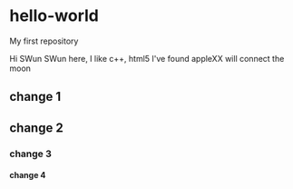 # hello-world
My first repository


Hi SWun
SWun here, I like c++, html5
I've found appleXX will connect the moon

## change 1
## change 2
### change 3
#### change 4
